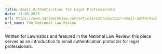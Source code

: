 ```yaml
---
title: Email Authentication for Legal Professionals
date: 11.09.2023
url: https://www.natlawreview.com/article/introduction-email-authentication-legal-professionals
url_name: The National Law Review
---
```


Written for Lawmatics and featured in the National Law Review, this piece serves as an introduction to email authentication protocols for legal professionals.
